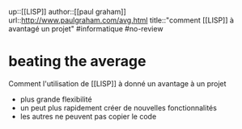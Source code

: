 up::[[LISP]]
author::[[paul graham]]
url::http://www.paulgraham.com/avg.html
title::"comment [[LISP]] à avantagé un projet"
#informatique #no-review 
# beating the average

Comment l'utilisation de [[LISP]] à donné un avantage à un projet
 - plus grande flexibilité
 - un peut plus rapidement créer de nouvelles fonctionnalités
 - les autres ne peuvent pas copier le code


